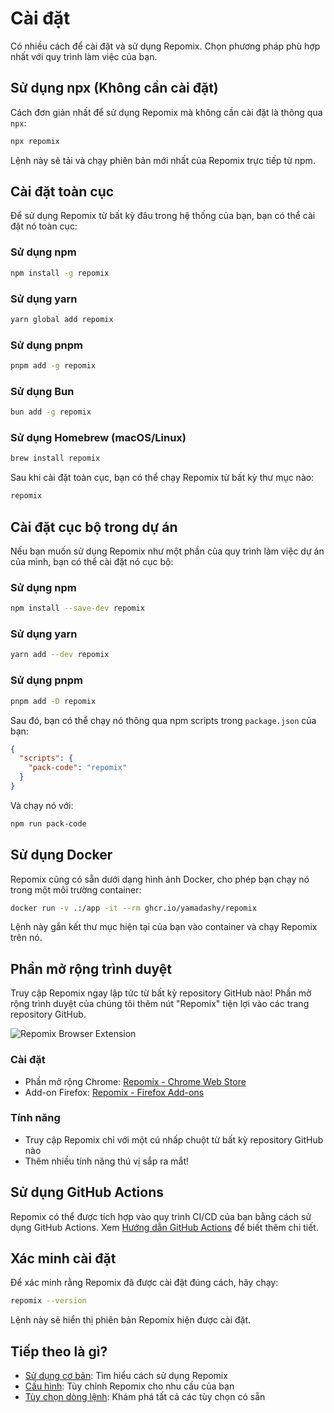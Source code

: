 # Cài đặt

Có nhiều cách để cài đặt và sử dụng Repomix. Chọn phương pháp phù hợp nhất với quy trình làm việc của bạn.

## Sử dụng npx (Không cần cài đặt)

Cách đơn giản nhất để sử dụng Repomix mà không cần cài đặt là thông qua `npx`:

```bash
npx repomix
```

Lệnh này sẽ tải và chạy phiên bản mới nhất của Repomix trực tiếp từ npm.

## Cài đặt toàn cục

Để sử dụng Repomix từ bất kỳ đâu trong hệ thống của bạn, bạn có thể cài đặt nó toàn cục:

### Sử dụng npm

```bash
npm install -g repomix
```

### Sử dụng yarn

```bash
yarn global add repomix
```

### Sử dụng pnpm

```bash
pnpm add -g repomix
```

### Sử dụng Bun

```bash
bun add -g repomix
```

### Sử dụng Homebrew (macOS/Linux)

```bash
brew install repomix
```

Sau khi cài đặt toàn cục, bạn có thể chạy Repomix từ bất kỳ thư mục nào:

```bash
repomix
```

## Cài đặt cục bộ trong dự án

Nếu bạn muốn sử dụng Repomix như một phần của quy trình làm việc dự án của mình, bạn có thể cài đặt nó cục bộ:

### Sử dụng npm

```bash
npm install --save-dev repomix
```

### Sử dụng yarn

```bash
yarn add --dev repomix
```

### Sử dụng pnpm

```bash
pnpm add -D repomix
```

Sau đó, bạn có thể chạy nó thông qua npm scripts trong `package.json` của bạn:

```json
{
  "scripts": {
    "pack-code": "repomix"
  }
}
```

Và chạy nó với:

```bash
npm run pack-code
```

## Sử dụng Docker

Repomix cũng có sẵn dưới dạng hình ảnh Docker, cho phép bạn chạy nó trong một môi trường container:

```bash
docker run -v .:/app -it --rm ghcr.io/yamadashy/repomix
```

Lệnh này gắn kết thư mục hiện tại của bạn vào container và chạy Repomix trên nó.

## Phần mở rộng trình duyệt

Truy cập Repomix ngay lập tức từ bất kỳ repository GitHub nào! Phần mở rộng trình duyệt của chúng tôi thêm nút "Repomix" tiện lợi vào các trang repository GitHub.

![Repomix Browser Extension](/images/docs/browser-extension.png)

### Cài đặt
- Phần mở rộng Chrome: [Repomix - Chrome Web Store](https://chromewebstore.google.com/detail/repomix/fimfamikepjgchehkohedilpdigcpkoa)
- Add-on Firefox: [Repomix - Firefox Add-ons](https://addons.mozilla.org/firefox/addon/repomix/)

### Tính năng
- Truy cập Repomix chỉ với một cú nhấp chuột từ bất kỳ repository GitHub nào
- Thêm nhiều tính năng thú vị sắp ra mắt!

## Sử dụng GitHub Actions

Repomix có thể được tích hợp vào quy trình CI/CD của bạn bằng cách sử dụng GitHub Actions. Xem [Hướng dẫn GitHub Actions](github-actions.md) để biết thêm chi tiết.

## Xác minh cài đặt

Để xác minh rằng Repomix đã được cài đặt đúng cách, hãy chạy:

```bash
repomix --version
```

Lệnh này sẽ hiển thị phiên bản Repomix hiện được cài đặt.

## Tiếp theo là gì?

- [Sử dụng cơ bản](usage.md): Tìm hiểu cách sử dụng Repomix
- [Cấu hình](configuration.md): Tùy chỉnh Repomix cho nhu cầu của bạn
- [Tùy chọn dòng lệnh](command-line-options.md): Khám phá tất cả các tùy chọn có sẵn
